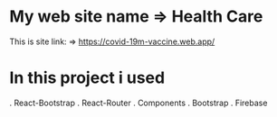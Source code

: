 # My web site name => Health Care

 


This is site link: => https://covid-19m-vaccine.web.app/

# In this project i used
. React-Bootstrap
. React-Router
. Components
. Bootstrap
. Firebase
